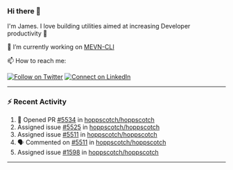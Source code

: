 ### Hi there 👋

I'm James. I love building utilities aimed at increasing Developer productivity :raised_hands: 

🔭 I’m currently working on [MEVN-CLI](https://github.com/madlabsinc/mevn-cli)

📫 How to reach me:

[![Follow on Twitter](https://img.shields.io/badge/--twitter?label=Twitter&logo=Twitter&style=social)](https://twitter.com/james_madhacks) [![Connect on LinkedIn](https://img.shields.io/badge/--linkedin?label=LinkedIn&logo=LinkedIn&style=social)](https://www.linkedin.com/in/jamesgeorge007)

---

### :zap: Recent Activity

<!--START_SECTION:activity-->
1. 💪 Opened PR [#5534](undefined) in [hoppscotch/hoppscotch](https://github.com/hoppscotch/hoppscotch)
2.  Assigned issue [#5525](https://github.com/hoppscotch/hoppscotch/issues/5525) in [hoppscotch/hoppscotch](https://github.com/hoppscotch/hoppscotch)
3.  Assigned issue [#5511](https://github.com/hoppscotch/hoppscotch/issues/5511) in [hoppscotch/hoppscotch](https://github.com/hoppscotch/hoppscotch)
4. 🗣 Commented on [#5511](https://github.com/hoppscotch/hoppscotch/issues/5511#issuecomment-3460182727) in [hoppscotch/hoppscotch](https://github.com/hoppscotch/hoppscotch)
5.  Assigned issue [#1598](https://github.com/hoppscotch/hoppscotch/issues/1598) in [hoppscotch/hoppscotch](https://github.com/hoppscotch/hoppscotch)
<!--END_SECTION:activity-->

---

<!--
**jamesgeorge007/jamesgeorge007** is a ✨ _special_ ✨ repository because its `README.md` (this file) appears on your GitHub profile.

Here are some ideas to get you started:

- 🌱 I’m currently learning ...
- 👯 I’m looking to collaborate on ...
- 🤔 I’m looking for help with ...
- 💬 Ask me about ...
- 😄 Pronouns: ...
- ⚡ Fun fact: ...
-->
